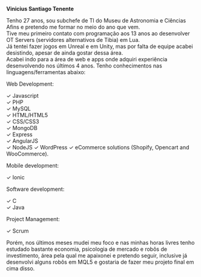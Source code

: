 **Vinicius Santiago Tenente**

Tenho 27 anos, sou subchefe de TI do Museu de Astronomia e Ciências Afins e pretendo me formar no meio do ano que vem.  
Tive meu primeiro contato com programação aos 13 anos ao desenvolver OT Servers (servidores alternativos de Tibia) em Lua.  
Já tentei fazer jogos em Unreal e em Unity, mas por falta de equipe acabei desistindo, apesar de ainda gostar dessa área.  
Acabei indo para a área de web e apps onde adquiri experiência desenvolvendo nos últimos 4 anos. Tenho conhecimentos nas
linguagens/ferramentas abaixo:  

Web Development:

✓ Javascript  
✓ PHP  
✓ MySQL  
✓ HTML/HTML5  
✓ CSS/CSS3  
✓ MongoDB  
✓ Express  
✓ AngularJS  
✓ NodeJS
✓ WordPress
✓ eCommerce solutions (Shopify, Opencart and WooCommerce).  

Mobile development:

✓ Ionic

Software development:

✓ C  
✓ Java  

Project Management:

✓ Scrum

Porém, nos últimos meses mudei meu foco e nas minhas horas livres tenho estudado bastante economia, psicologia de mercado e robôs
de investimento, área pela qual me apaixonei e pretendo seguir, inclusive já desenvolvi alguns robôs em MQL5 e gostaria de fazer meu projeto final em cima disso.
